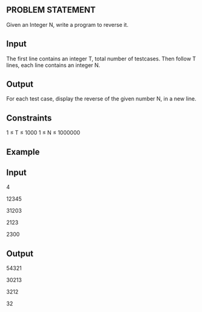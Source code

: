 ## PROBLEM STATEMENT 
Given an Integer N, write a program to reverse it.

## Input
The first line contains an integer T, total number of testcases. Then follow T lines, each line contains an integer N.

## Output
For each test case, display the reverse of the given number N, in a new line.

## Constraints

1 ≤ T ≤ 1000
1 ≤ N ≤ 1000000

## Example

## Input

4

12345

31203

2123

2300

## Output

54321

30213

3212

32
